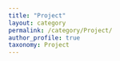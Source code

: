 ```yaml
---
title: "Project"
layout: category
permalink: /category/Project/
author_profile: true
taxonomy: Project
---
```

